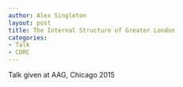 ```yaml
---
author: Alex Singleton
layout: post
title: The Internal Structure of Greater London
categories:
- Talk
- CDRC
---
```

<script async class="speakerdeck-embed" data-id="4e13481e26b44f8ca366b73092729665" data-ratio="1.33333333333333" src="//speakerdeck.com/assets/embed.js"></script>


Talk given at AAG, Chicago 2015